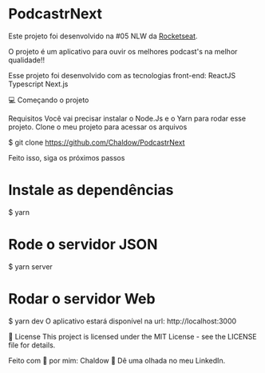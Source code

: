 # PodcastrNext

Este projeto foi desenvolvido na #05 NLW da [Rocketseat](https://rocketseat.com.br/). 

O projeto é um aplicativo para ouvir os melhores podcast's na melhor qualidade!!

Esse projeto foi desenvolvido com as tecnologias front-end:
ReactJS
Typescript
Next.js


💻 Começando o projeto

Requisitos
Você vai precisar instalar o Node.Js e o Yarn para rodar esse projeto.
Clone o meu projeto para acessar os arquivos

$ git clone https://github.com/Chaldow/PodcastrNext

Feito isso, siga os próximos passos

# Instale as dependências
$ yarn

# Rode o servidor JSON
$ yarn server

# Rodar o servidor Web
$ yarn dev
O aplicativo estará disponível na url: http://localhost:3000

📝 License
This project is licensed under the MIT License - see the LICENSE file for details.

Feito com 💜 por mim: Chaldow 👋 Dê uma olhada no meu LinkedIn.

